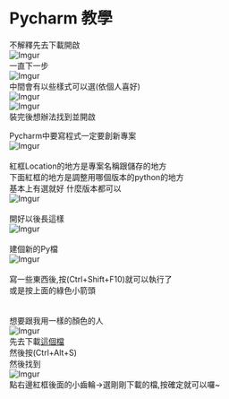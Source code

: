 # Pycharm 教學

不解釋先去下載開啟<br>
![Imgur](https://i.imgur.com/BEqAkSv.png)<br>
一直下一步<br>
![Imgur](https://i.imgur.com/vNjANll.png)<br>
中間會有以些樣式可以選(依個人喜好)<br>
![Imgur](https://i.imgur.com/6haf8JW.png)<br>
![Imgur](https://i.imgur.com/Hm4Zgfj.png)<br>
裝完後想辦法找到並開啟<br>

Pycharm中要寫程式一定要創新專案<br>
![Imgur](https://i.imgur.com/TrtlW1J.png)<br>
<br>
紅框Location的地方是專案名稱跟儲存的地方<br>
下面紅框的地方是調整用哪個版本的python的地方<br>
基本上有選就好 什麼版本都可以<br>
![Imgur](https://i.imgur.com/RSvD9To.png)<br>
<br>
開好以後長這樣<br>
![Imgur](https://i.imgur.com/v0hL54A.png)<br>
<br>
建個新的Py檔<br>
![Imgur](https://i.imgur.com/BDgIR6d.png)<br>
<br>
寫一些東西後,按(Ctrl+Shift+F10)就可以執行了<br>
或是按上面的綠色小箭頭<br>
<br>
<br>
想要跟我用一樣的顏色的人<br>
![Imgur](https://i.imgur.com/GRKEj98.png)<br>
先去下載[這個檔](https://drive.google.com/open?id=1fhidZwc6zgUNimsnccDJJ209u0FVfPQa)<br>
然後按(Ctrl+Alt+S)<br>
然後找到<br>
![Imgur](https://i.imgur.com/BA4EPPX.png)<br>
點右邊紅框後面的小齒輪->選剛剛下載的檔,按確定就可以囉~<br>